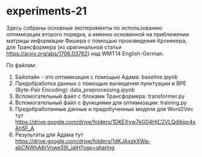 # experiments-21

Здесь собраны основные эксперименты по использованию оптимизации второго порядка, а именно основанной на приближении матрицы информации Фишера с помощью произведения Кронекера, для Трансформера (из оригинальной статьи https://arxiv.org/abs/1706.03762) над WMT14 English-German.

По файлам:
1. Байзлайн - это оптимизация с помощью Адама: baseline.ipynb
2. Предобработка данных с помощью вычищения пунктуации и BPE (Byte-Pair Encoding): data_preprocessing.ipynb
3. Вспомогательный файл с блоками Трансформера: transformer.py
4. Вспомогательный файл с функциями для оптимизации: training.py
5. Предобработанные данные и предобученные модели для Word2Vec тут https://drive.google.com/drive/folders/1DKEXyw7kG04HjC2VLQdjbjpr4xAh5F_A
6. Результаты для Адама тут https://drive.google.com/drive/folders/1dKJAxzkXWa-abCNWhA6rVnwe59I_iaIH?usp=sharing


